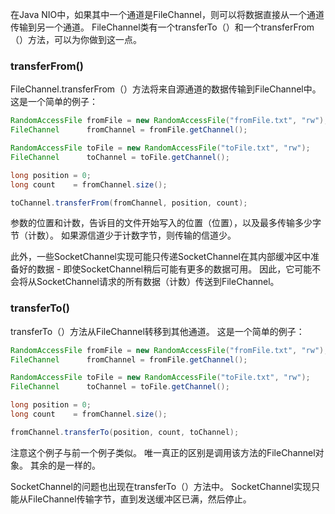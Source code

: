 在Java NIO中，如果其中一个通道是FileChannel，则可以将数据直接从一个通道传输到另一个通道。 FileChannel类有一个transferTo（）和一个transferFrom（）方法，可以为你做到这一点。
###  transferFrom()
FileChannel.transferFrom（）方法将来自源通道的数据传输到FileChannel中。 这是一个简单的例子：
```java
RandomAccessFile fromFile = new RandomAccessFile("fromFile.txt", "rw");
FileChannel      fromChannel = fromFile.getChannel();

RandomAccessFile toFile = new RandomAccessFile("toFile.txt", "rw");
FileChannel      toChannel = toFile.getChannel();

long position = 0;
long count    = fromChannel.size();

toChannel.transferFrom(fromChannel, position, count);
```
参数的位置和计数，告诉目的文件开始写入的位置（位置），以及最多传输多少字节（计数）。 如果源信道少于计数字节，则传输的信道少。

此外，一些SocketChannel实现可能只传递SocketChannel在其内部缓冲区中准备好的数据 - 即使SocketChannel稍后可能有更多的数据可用。 因此，它可能不会将从SocketChannel请求的所有数据（计数）传送到FileChannel。
###  transferTo()
transferTo（）方法从FileChannel转移到其他通道。 这是一个简单的例子：
```java
RandomAccessFile fromFile = new RandomAccessFile("fromFile.txt", "rw");
FileChannel      fromChannel = fromFile.getChannel();

RandomAccessFile toFile = new RandomAccessFile("toFile.txt", "rw");
FileChannel      toChannel = toFile.getChannel();

long position = 0;
long count    = fromChannel.size();

fromChannel.transferTo(position, count, toChannel);
```
注意这个例子与前一个例子类似。 唯一真正的区别是调用该方法的FileChannel对象。 其余的是一样的。

SocketChannel的问题也出现在transferTo（）方法中。 SocketChannel实现只能从FileChannel传输字节，直到发送缓冲区已满，然后停止。
